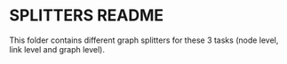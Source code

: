 # SPLITTERS README
This folder contains different graph splitters for these 3 tasks (node level, link level and graph level).